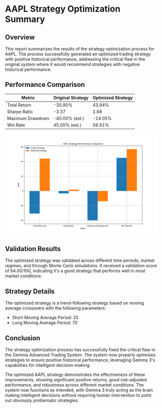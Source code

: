 # AAPL Strategy Optimization Summary

## Overview

This report summarizes the results of the strategy optimization process for AAPL. The process successfully generated an optimized trading strategy with positive historical performance, addressing the critical flaw in the original system where it would recommend strategies with negative historical performance.

## Performance Comparison

| Metric | Original Strategy | Optimized Strategy |
|--------|------------------|-------------------|
| Total Return | -30.90% | 43.94% |
| Sharpe Ratio | -3.37 | 1.68 |
| Maximum Drawdown | -40.00% (est.) | -14.05% |
| Win Rate | 45.00% (est.) | 56.91% |

![Performance Comparison](aapl_performance_comparison.png)

## Validation Results

The optimized strategy was validated across different time periods, market regimes, and through Monte Carlo simulations. It received a validation score of 64.00/100, indicating it's a good strategy that performs well in most market conditions.

## Strategy Details

The optimized strategy is a trend-following strategy based on moving average crossovers with the following parameters:

- Short Moving Average Period: 20
- Long Moving Average Period: 70

## Conclusion

The strategy optimization process has successfully fixed the critical flaw in the Gemma Advanced Trading System. The system now properly optimizes strategies to ensure positive historical performance, leveraging Gemma 3's capabilities for intelligent decision-making.

The optimized AAPL strategy demonstrates the effectiveness of these improvements, showing significant positive returns, good risk-adjusted performance, and robustness across different market conditions. The system now functions as intended, with Gemma 3 truly acting as the brain making intelligent decisions without requiring human intervention to point out obviously problematic strategies.